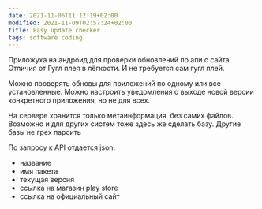 ```yaml
---
date: 2021-11-06T11:12:19+02:00
modified: 2021-11-09T02:57:24+02:00
title: Easy update checker
tags: software coding
---
```


Приложуха на андроид для проверки обновлений по апи с сайта. Отличия от Гугл плея в лёгкости. И не требуется сам гугл плей.

Можно проверять обновы для приложений по одному или все установленные. Можно настроить уведомления о выходе новой версии конкретного приложения, но не для всех. 

На сервере хранится только метаинформация, без самих файлов. Возможно и для других систем тоже здесь же сделать базу. Другие базы не грех парсить

По запросу к API отдается json:
- название 
- имя пакета 
- текущая версия
- ссылка на магазин play store
- ссылка на официальный сайт
